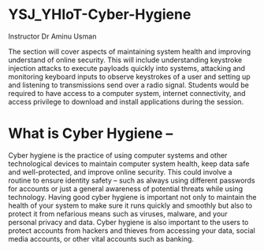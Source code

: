# YSJ_YHIoT-Cyber-Hygiene

Instructor Dr Aminu Usman 

The section will cover aspects of maintaining system health and improving understand of online security. This will include understanding keystroke injection attacks to execute payloads quickly into systems, attacking and monitoring keyboard inputs to observe keystrokes of a user and setting up and listening to transmissions send over a radio signal. Students would be required to have access to a computer system, internet connectivity, and access privilege to download and install applications during the session.

# What is Cyber Hygiene – 

Cyber hygiene is the practice of using computer systems and other technological devices to maintain computer system health, keep data safe and well-protected, and improve online security. This could involve a routine to ensure identity safety – such as always using different passwords for accounts or just a general awareness of potential threats while using technology. 
Having good cyber hygiene is important not only to maintain the health of your system to make sure it runs quickly and smoothly but also to protect it from nefarious means such as viruses, malware, and your personal privacy and data. Cyber hygiene is also important to the users to protect accounts from hackers and thieves from accessing your data, social media accounts, or other vital accounts such as banking. 
